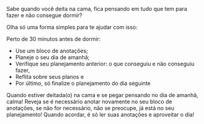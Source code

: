 Sabe quando você deita na cama, fica pensando em tudo que tem para fazer e não consegue dormir?

Olha só uma forma simples para te ajudar com isso:

Perto de 30 minutos antes de dormir:

- Use um bloco de anotações;
- Planeje o seu dia de amanhã;
- Verifique seu planejamento anterior: o que conseguiu e não conseguiu fazer,
- Reflita sobre seus planos e
- Por último, só finalize o planejamento do dia seguinte

Quando estiver deitada(o) na cama e se pegar pensando no dia de amanhã, calma! Reveja se é necessário anotar novamente no seu bloco de anotações, se não for necessário, não se preocupe, já está no seu planejamento! Quando acordar, é só ler suas anotações e aproveitar o dia!

